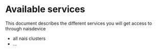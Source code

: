 # Available services

This document describes the different services you will get access to through naisdevice

- all nais clusters
- ...

